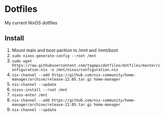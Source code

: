 # Dotfiles
My current NixOS dotfiles

## Install
1. Mount main and boot parition to /mnt and /mnt/boot
2. `sudo nixos-generate-config --root /mnt`
3. `sudo wget https://raw.githubusercontent.com/tagepicdotfiles/dotfiles/master/configuration.nix -o /mnt/nixos/configuration.nix`
4. `nix-channel --add https://github.com/nix-community/home-manager/archive/release-22.05.tar.gz home-manager`
5. `nix-channel --update`
6. `nixos-install --root /mnt`
7. `nixos-enter /mnt`
8. `nix-channel --add https://github.com/nix-community/home-manager/archive/release-22.05.tar.gz home-manager`
9. `nix-channel --update`
